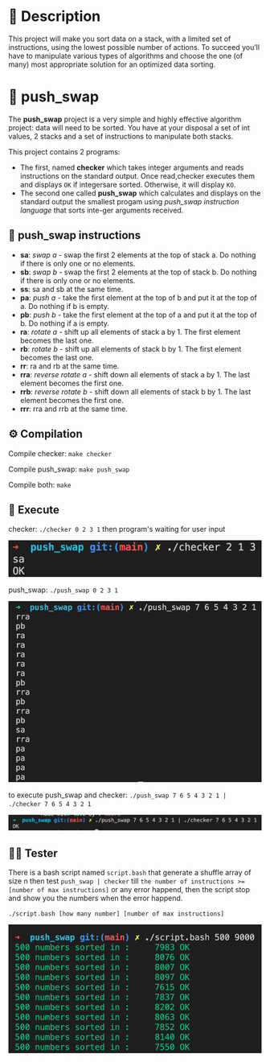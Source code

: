 # 🤔 Description
This project will make you sort data on a stack, with a limited set of instructions, using the lowest possible number of actions. To succeed you’ll have to manipulate various types of algorithms and choose the one (of many) most appropriate solution for an optimized data sorting.


# 🔁 push_swap

The **push_swap** project is a very simple and highly effective algorithm project: data will need to be sorted. You have at your disposal a set of int values, 2 stacks and a set of instructions to manipulate both stacks.

This project contains 2 programs:
- The first, named **checker** which takes integer arguments and reads instructions on the standard output. Once read,checker executes them and displays `OK` if integersare sorted. Otherwise, it will display `KO`.
- The second one called **push_swap** which calculates and displays on the standard output the smallest progam using *push_swap instruction language* that sorts inte-ger arguments received.

## 🧰 push_swap instructions

- **sa**: *swap a* - swap the first 2 elements at the top of stack a. Do nothing if there is only one or no elements.
- **sb**: *swap b* - swap the first 2 elements at the top of stack b. Do nothing if there is only one or no elements.
- **ss**: sa and sb at the same time.
- **pa**: *push a* - take the first element at the top of b and put it at the top of a. Do nothing if b is empty.
- **pb**: *push b* - take the first element at the top of a and put it at the top of b. Do nothing if a is empty.
- **ra**: *rotate a* - shift up all elements of stack a by 1. The first element becomes the last one.
- **rb**: *rotate b* - shift up all elements of stack b by 1. The first element becomes the last one.
- **rr**: ra and rb at the same time.
- **rra**: *reverse rotate a* - shift down all elements of stack a by 1. The last element becomes the first one.
- **rrb**: *reverse rotate b* - shift down all elements of stack b by 1. The last element becomes the first one.
- **rrr**: rra and rrb at the same time.

## ⚙️ Compilation

Compile checker: `make checker`

Compile push_swap: `make push_swap`

Compile both: `make`

## 🔑 Execute

checker: `./checker 0 2 3 1` then program's waiting for user input

![checker](https://github.com/barimehdi77/push_swap/blob/main/images/checker.png)

push_swap: `./push_swap 0 2 3 1`

![push_swap](https://github.com/barimehdi77/push_swap/blob/main/images/push_swap.png)

to execute push_swap and checker: `./push_swap 7 6 5 4 3 2 1 | ./checker 7 6 5 4 3 2 1`

![push_swap and checker](https://github.com/barimehdi77/push_swap/blob/main/images/push_swap_checker.png)

## 👨‍💻 Tester

There is a bash script named `script.bash` that generate a shuffle array of size n then test `push_swap | checker` till `the number of instructions >= [number of max instructions]` or any error happend, then the script stop and show you the numbers when the error happend.

```
./script.bash [how many number] [number of max instructions]
```

![script image](https://github.com/barimehdi77/push_swap/blob/main/images/script.png)
